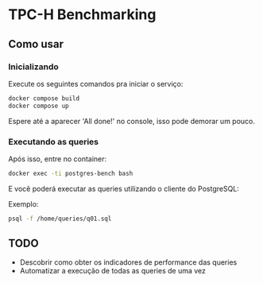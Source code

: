# TPC-H Benchmarking

## Como usar


### Inicializando
Execute os seguintes comandos pra iniciar o serviço:
```bash
docker compose build
docker compose up
```

Espere até a aparecer 'All done!' no console, isso pode demorar um pouco.


### Executando as queries
Após isso, entre no container:

```bash
docker exec -ti postgres-bench bash
```

E você poderá executar as queries utilizando o cliente do PostgreSQL:

Exemplo:
```bash
psql -f /home/queries/q01.sql
```


## TODO
- Descobrir como obter os indicadores de performance das queries
- Automatizar a execução de todas as queries de uma vez
